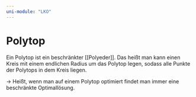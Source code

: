 ```yaml
---
uni-module: "LKO"
---
```


# Polytop

Ein Polytop ist ein beschränkter [[Polyeder]]. Das heißt man kann einen Kreis mit einem endlichen Radius um das Polytop legen, sodass alle Punkte der Polytops in dem Kreis liegen.

→ Heißt, wenn man auf einem Polytop optimiert findet man immer eine beschränkte Optimallösung.
